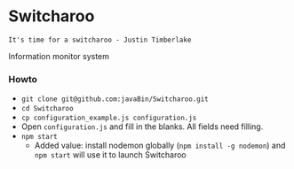 # Switcharoo

	It's time for a switcharoo - Justin Timberlake

Information monitor system

### Howto
- `git clone git@github.com:javaBin/Switcharoo.git`
- `cd Switcharoo`
- `cp configuration_example.js configuration.js`
- Open `configuration.js` and fill in the blanks. All fields need filling.
- `npm start`
	- Added value: install nodemon globally (`npm install -g nodemon`) and `npm start` will use it to launch Switcharoo
